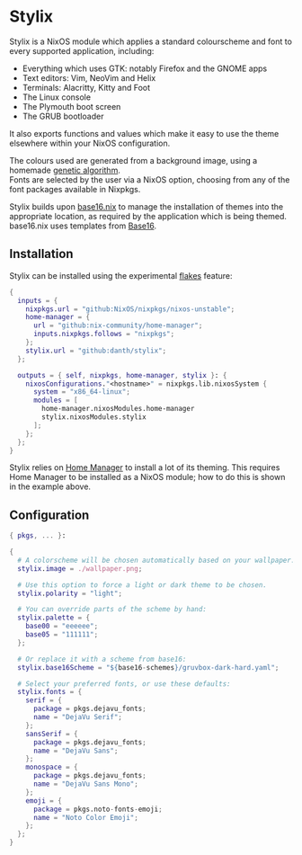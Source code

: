 # Stylix

Stylix is a NixOS module which applies a standard colourscheme and font to every supported application, including:

- Everything which uses GTK: notably Firefox and the GNOME apps
- Text editors: Vim, NeoVim and Helix
- Terminals: Alacritty, Kitty and Foot
- The Linux console
- The Plymouth boot screen
- The GRUB bootloader

It also exports functions and values which make it easy to use the theme elsewhere within your NixOS configuration.

The colours used are generated from a background image, using a homemade [genetic algorithm](https://en.wikipedia.org/wiki/Genetic_algorithm).  
Fonts are selected by the user via a NixOS option, choosing from any of the font packages available in Nixpkgs.

Stylix builds upon [base16.nix](https://github.com/SenchoPens/base16.nix#base16nix) to manage the installation of themes into the appropriate location, as required by the application which is being themed.  
base16.nix uses templates from [Base16](http://chriskempson.com/projects/base16/).

## Installation

Stylix can be installed using the experimental
[flakes](https://nixos.wiki/wiki/Flakes) feature:

```nix
{
  inputs = {
    nixpkgs.url = "github:NixOS/nixpkgs/nixos-unstable";
    home-manager = {
      url = "github:nix-community/home-manager";
      inputs.nixpkgs.follows = "nixpkgs";
    };
    stylix.url = "github:danth/stylix";
  };

  outputs = { self, nixpkgs, home-manager, stylix }: {
    nixosConfigurations."<hostname>" = nixpkgs.lib.nixosSystem {
      system = "x86_64-linux";
      modules = [
        home-manager.nixosModules.home-manager
        stylix.nixosModules.stylix
      ];
    };
  };
}
```

Stylix relies on [Home Manager](https://github.com/nix-community/home-manager)
to install a lot of its theming. This requires Home Manager to be installed as
a NixOS module; how to do this is shown in the example above.

## Configuration

```nix
{ pkgs, ... }:

{
  # A colorscheme will be chosen automatically based on your wallpaper.
  stylix.image = ./wallpaper.png;

  # Use this option to force a light or dark theme to be chosen.
  stylix.polarity = "light";

  # You can override parts of the scheme by hand:
  stylix.palette = {
    base00 = "eeeeee";
    base05 = "111111";
  };

  # Or replace it with a scheme from base16:
  stylix.base16Scheme = "${base16-schemes}/gruvbox-dark-hard.yaml";

  # Select your preferred fonts, or use these defaults:
  stylix.fonts = {
    serif = {
      package = pkgs.dejavu_fonts;
      name = "DejaVu Serif";
    };
    sansSerif = {
      package = pkgs.dejavu_fonts;
      name = "DejaVu Sans";
    };
    monospace = {
      package = pkgs.dejavu_fonts;
      name = "DejaVu Sans Mono";
    };
    emoji = {
      package = pkgs.noto-fonts-emoji;
      name = "Noto Color Emoji";
    };
  };
}
```
